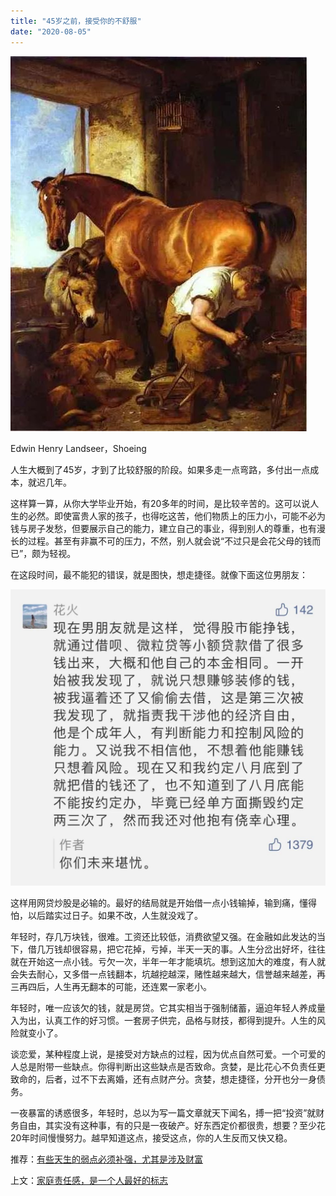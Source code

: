 ```yaml
---
title: "45岁之前，接受你的不舒服"
date: "2020-08-05"
---
```


  

![连岳文章](images/连岳文章picture-6.jpg)

Edwin Henry Landseer，Shoeing

  

人生大概到了45岁，才到了比较舒服的阶段。如果多走一点弯路，多付出一点成本，就迟几年。

  

这样算一算，从你大学毕业开始，有20多年的时间，是比较辛苦的。这可以说人生的必然。即使富贵人家的孩子，也得吃这苦，他们物质上的压力小，可能不必为钱与房子发愁，但要展示自己的能力，建立自己的事业，得到别人的尊重，也有漫长的过程。甚至有非赢不可的压力，不然，别人就会说“不过只是会花父母的钱而已”，颇为轻视。

  

在这段时间，最不能犯的错误，就是图快，想走捷径。就像下面这位男朋友：

  

![连岳文章](images/连岳文章picture-7.jpg)

  

这样用网贷炒股是必输的。最好的结局就是开始借一点小钱输掉，输到痛，懂得怕，以后踏实过日子。如果不改，人生就没戏了。

  

年轻时，存几万块钱，很难。工资还比较低，消费欲望又强。在金融如此发达的当下，借几万钱却很容易，把它花掉，亏掉，半天一天的事。人生分岔出好坏，往往就在开始这一点小钱。亏欠一次，半年一年才能填坑。想到这加大的难度，有人就会失去耐心，又多借一点钱翻本，坑越挖越深，赌性越来越大，信誉越来越差，再三再四后，人生再无翻本的可能，还连累一家老小。

  

年轻时，唯一应该欠的钱，就是房贷。它其实相当于强制储蓄，逼迫年轻人养成量入为出，认真工作的好习惯。一套房子供完，品格与财技，都得到提升。人生的风险就变小了。

  

谈恋爱，某种程度上说，是接受对方缺点的过程，因为优点自然可爱。一个可爱的人总是附带一些缺点。你得判断出这些缺点是否致命。贪婪，是比花心不负责任更致命的，后者，过不下去离婚，还有点财产分。贪婪，想走捷径，分开也分一身债务。  

  

一夜暴富的诱惑很多，年轻时，总以为写一篇文章就天下闻名，搏一把“投资”就财务自由，其实没有这种事，有的只是一夜破产。好东西定价都很贵，想要？至少花20年时间慢慢努力。越早知道这点，接受这点，你的人生反而又快又稳。  

  

推荐：[有些天生的弱点必须补强，尤其是涉及财富](http://mp.weixin.qq.com/s?__biz=MjM5NDU0Mjk2MQ==&mid=2651643154&idx=1&sn=f0803a81e6047d3d118b53ada90b8b63&chksm=bd7e590c8a09d01aff8ad07196e9b962cac44b8f82d56dd5b7d1a31ec199decdb9f6c3d19dc7&scene=21#wechat_redirect)  

上文：[家庭责任感，是一个人最好的标志](http://mp.weixin.qq.com/s?__biz=MjM5NDU0Mjk2MQ==&mid=2651645581&idx=1&sn=00f74cf2dcbca044a7e3d805c7b8dc44&chksm=bd7e62938a09eb8599a127f026a552d475c8f7c9d1b8d439e3957ff3c6c630319e0960a884d3&scene=21#wechat_redirect)
